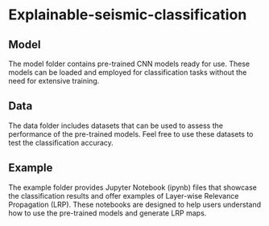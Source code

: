 # Explainable-seismic-classification
## Model
The model folder contains pre-trained CNN models ready for use. These models can be loaded and employed for classification tasks without the need for extensive training.

## Data
The data folder includes datasets that can be used to assess the performance of the pre-trained models. Feel free to use these datasets to test the classification accuracy.

## Example
The example folder provides Jupyter Notebook (ipynb) files that showcase the classification results and offer examples of Layer-wise Relevance Propagation (LRP). 
These notebooks are designed to help users understand how to use the pre-trained models and generate LRP maps.
